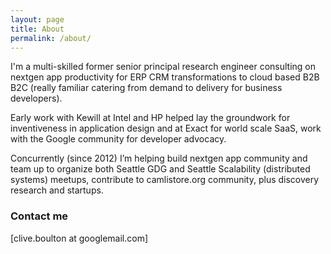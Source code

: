 ```yaml
---
layout: page
title: About
permalink: /about/
---
```

I'm a multi-skilled former senior principal research engineer consulting on nextgen app productivity for ERP CRM transformations to cloud based B2B B2C (really familiar catering from demand to delivery for business developers).

Early work with Kewill at Intel and HP helped lay the groundwork for inventiveness in application design and at Exact for world scale SaaS, work with the Google community for developer advocacy.

Concurrently (since 2012) I’m helping build nextgen app community and team up to organize both Seattle GDG and Seattle Scalability (distributed systems) meetups, contribute to camlistore.org community, plus discovery research and startups.

### Contact me

[clive.boulton at googlemail.com]
